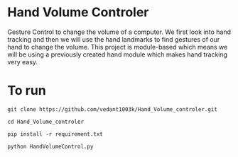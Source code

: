 # Hand Volume Controler 
Gesture Control to change the volume of a computer. We first look into hand tracking and then we will use the hand landmarks to find gestures of our hand to change the volume. This project is module-based which means we will be using a previously created hand module which makes hand tracking very easy.

# To run 
```
git clone https://github.com/vedant1003k/Hand_Volume_controler.git
```
```
cd Hand_Volume_controler
```
```
pip install -r requirement.txt
```
```
python HandVolumeControl.py
```
